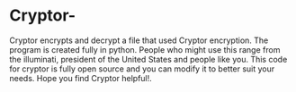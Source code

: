 # Cryptor-
Cryptor encrypts and decrypt a file that used Cryptor encryption. The program is created fully in python.
People who might use this range from the illuminati, president of the United States and people like you. 
This code for cryptor is fully open source and you can modify it to better suit your needs. 
Hope you find Cryptor helpful!.
